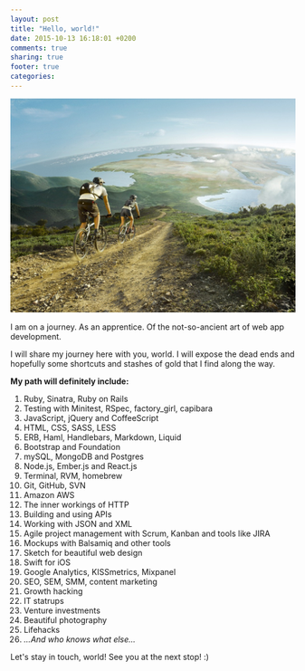 ```yaml
---
layout: post
title: "Hello, world!"
date: 2015-10-13 16:18:01 +0200
comments: true
sharing: true
footer: true
categories:
---
```


![The jorney begins](path.jpg)

I am on a journey. As an apprentice. Of the not-so-ancient art of web app development.

I will share my journey here with you, world. I will expose the dead ends and hopefully some shortcuts and stashes of gold that I find along the way.

**My path will definitely include:**

<!-- more -->

1. Ruby, Sinatra, Ruby on Rails
2. Testing with Minitest, RSpec, factory_girl, capibara
3. JavaScript, jQuery and CoffeeScript
4. HTML, CSS, SASS, LESS
5. ERB, Haml, Handlebars, Markdown, Liquid
6. Bootstrap and Foundation
7. mySQL, MongoDB and Postgres
8. Node.js, Ember.js and React.js
9. Terminal, RVM, homebrew
10. Git, GitHub, SVN
11. Amazon AWS
12. The inner workings of HTTP
13. Building and using APIs
14. Working with JSON and XML
15. Agile project management with Scrum, Kanban and tools like JIRA
16. Mockups with Balsamiq and other tools
17. Sketch for beautiful web design
18. Swift for iOS
19. Google Analytics, KISSmetrics, Mixpanel
20. SEO, SEM, SMM, content marketing
21. Growth hacking
22. IT statrups
23. Venture investments
24. Beautiful photography
25. Lifehacks
26. *...And who knows what else...*

Let's stay in touch, world! See you at the next stop! :)
